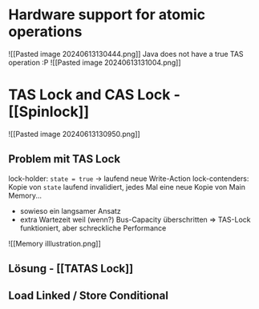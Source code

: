 # Hardware support for atomic operations

![[Pasted image 20240613130444.png]]
Java does not have a true TAS operation :P
![[Pasted image 20240613131004.png]]

# TAS Lock and CAS Lock - [[Spinlock]]
![[Pasted image 20240613130950.png]]
## Problem mit TAS Lock
lock-holder: `state = true` -> laufend neue Write-Action
lock-contenders: Kopie von `state` laufend invalidiert, jedes Mal eine neue Kopie von Main Memory...
- sowieso ein langsamer Ansatz
- extra Wartezeit weil (wenn?) Bus-Capacity überschritten
=> TAS-Lock funktioniert, aber schreckliche Performance

![[Memory illlustration.png]]

## Lösung - [[TATAS Lock]] 

## Load Linked / Store Conditional

